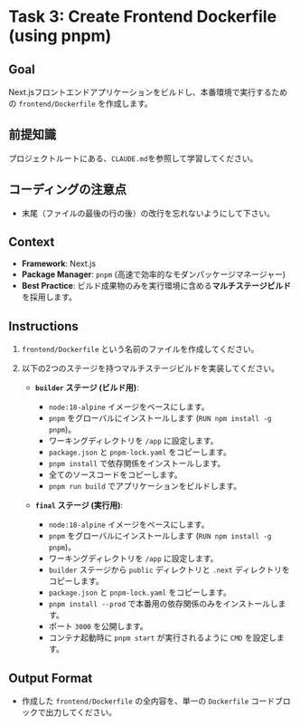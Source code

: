 # Task 3: Create Frontend Dockerfile (using pnpm)

## Goal
Next.jsフロントエンドアプリケーションをビルドし、本番環境で実行するための `frontend/Dockerfile` を作成します。

## 前提知識
プロジェクトルートにある、`CLAUDE.md`を参照して学習してください。

## コーディングの注意点
- 末尾（ファイルの最後の行の後）の改行を忘れないようにして下さい。

## Context
- **Framework**: Next.js
- **Package Manager**: `pnpm` (高速で効率的なモダンパッケージマネージャー)
- **Best Practice**: ビルド成果物のみを実行環境に含める**マルチステージビルド**を採用します。

## Instructions
1. `frontend/Dockerfile` という名前のファイルを作成してください。
2. 以下の2つのステージを持つマルチステージビルドを実装してください。

    - **`builder` ステージ (ビルド用)**:
      - `node:18-alpine` イメージをベースにします。
      - `pnpm` をグローバルにインストールします (`RUN npm install -g pnpm`)。
      - ワーキングディレクトリを `/app` に設定します。
      - `package.json` と `pnpm-lock.yaml` をコピーします。
      - `pnpm install` で依存関係をインストールします。
      - 全てのソースコードをコピーします。
      - `pnpm run build` でアプリケーションをビルドします。

    - **`final` ステージ (実行用)**:
      - `node:18-alpine` イメージをベースにします。
      - `pnpm` をグローバルにインストールします (`RUN npm install -g pnpm`)。
      - ワーキングディレクトリを `/app` に設定します。
      - `builder` ステージから `public` ディレクトリと `.next` ディレクトリをコピーします。
      - `package.json` と `pnpm-lock.yaml` をコピーします。
      - `pnpm install --prod` で本番用の依存関係のみをインストールします。
      - ポート `3000` を公開します。
      - コンテナ起動時に `pnpm start` が実行されるように `CMD` を設定します。

## Output Format
- 作成した `frontend/Dockerfile` の全内容を、単一の `Dockerfile` コードブロックで出力してください。
